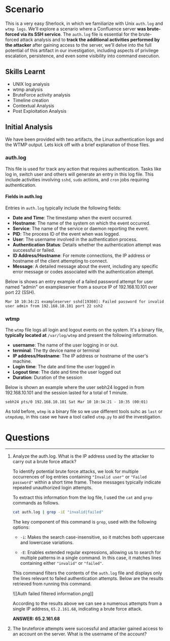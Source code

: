 # Scenario
This is a very easy Sherlock, in which we familiarize with Unix `auth.log` and `wtmp logs`. 
We'll explore a scenario where a Confluence server **was brute-forced via its SSH service**. The `auth.log` file is essential for the brute-forced attack analysis and to **track the additional activities performed by the attacker** after gaining access to the server, we'll delve into the full potential of this artifact in our investigation, including aspects of privilege escalation, persistence, and even some visibility into command execution.
## Skills Learnt

- UNIX log analysis
- wtmp analysis
- BruteForce activity analysis
- Timeline creation
- Contextual Analysis
- Post Exploitation Analysis

## Initial Analysis
We have been provided with two artifacts, the Linux authentication logs and the WTMP output. Lets kick off with a brief explanation of those files.
### auth.log
This file is used for track any action that requires authentication.  Tasks like log in, switch user and others will generate an entry in this log file. This include activities involving `sshd`, `sudo` actions, and `cron` jobs requiring authentication.
#### Fields in auth.log
Entries in `auth.log` typically include the following fields:

- **Date and Time**: The timestamp when the event occurred.
- **Hostname**: The name of the system on which  the event occurred.
- **Service**: The name of the service or daemon reporting the event.
- **PID**: The process ID of the event when was logged.
- **User**: The username involved in the authentication process.
- **Authentication Status**: Details whether the authentication attempt was successful or failed.
- **ID Address/Hostname**: For remote connections, the IP address or hostname of the client attempting to connect.
- **Message**: A detailed message about the event, including any specific error message or codes associated with the authentication attempt.

Below is shows an entry example of a failed password attempt for user named "admin" on exampleserver from a source IP of 192.168.10.101 over port 22 (SSH).

```
Mar 10 10:34:21 exampleserver sshd[19360]: Failed password for invalid user admin from 192.168.10.101 port 22 ssh2
```

### wtmp
The `wtmp` file logs all login and logout events on the system. It's a binary file, **typically located at** `/var/log/wtmp` and present the following information.

- **username**: The name of the user logging in or out.
- **terminal**: The tty device name or terminal 
- **IP address/Hostname**: The IP address or hostname of the user's machine.
- **Login time**: The date and time the user logged in
- **Logout time**: The date and time the user logged out
- **Duration**: Duration of the session

Below is shown an example where the user sebh24 logged in from 192.168.10.101 and the session lasted for a total of 1 minute.

```
sebh24 pts/0 192.168.10.101 Sat Mar 10 10:34:21 - 10:35 (00:01)
```

As told before, `wtmp` is a binary file so we use different tools suhc as `last` or `utmpdump`, in this case we have a tool called `utmp.py` to aid the investigation.

# Questions
---
1. Analyze the auth.log. What is the IP address used by the attacker to carry out a brute force attack?

	To identify potential brute force attacks, we look for multiple occurrences of log entries containing `"Invalid user"` or `"Failed password"` within a short time frame. These messages typically indicate repeated unauthorized login attempts.

	To extract this information from the log file, I used the `cat` and `grep` commands as follows. 
	
	```sh
	cat auth.log | grep -iE "invalid|failed"
	```

	The key component of this command is `grep`, used with the following options:
	
	- `-i`: Makes the search case-insensitive, so it matches both uppercase and lowercase variations.
    
	- `-E`: Enables extended regular expressions, allowing us to search for multiple patterns in a single command. In this case, it matches lines containing either `"invalid"` or `"failed"`.
    
	This command filters the contents of the `auth.log` file and displays only the lines relevant to failed authentication attempts. Below are the results retrieved from running this command.

	![[Auth failed filtered information.png]]

	According to the results above we can see a numerous attempts from a single IP address, `65.2.161.68`, indicating a brute force attack. 
	
	**ANSWER: 65.2.161.68**

2. The bruteforce attempts were successful and attacker gained access to an account on the server. What is the username of the account?